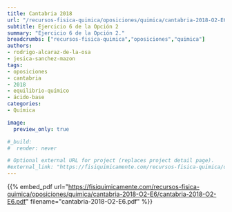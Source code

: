 ```yaml
---
title: Cantabria 2018
url: "/recursos-fisica-quimica/oposiciones/quimica/cantabria-2018-O2-E6"
subtitle: Ejercicio 6 de la Opción 2
summary: "Ejercicio 6 de la Opción 2."
breadcrumbs: ["recursos-fisica-quimica","oposiciones","quimica"]
authors:
- rodrigo-alcaraz-de-la-osa
- jesica-sanchez-mazon
tags:
- oposiciones
- cantabria
- 2018
- equilibrio-químico
- ácido-base
categories:
- Química

image:
  preview_only: true

#_build:
#  render: never

# Optional external URL for project (replaces project detail page).
#external_link: "https://fisiquimicamente.com/recursos-fisica-quimica/oposiciones/quimica/cantabria-2018-o2-e6/cantabria-2018-o2-e6.pdf"
---
```


{{% embed_pdf url="https://fisiquimicamente.com/recursos-fisica-quimica/oposiciones/quimica/cantabria-2018-O2-E6/cantabria-2018-O2-E6.pdf" filename="cantabria-2018-O2-E6.pdf" %}}
